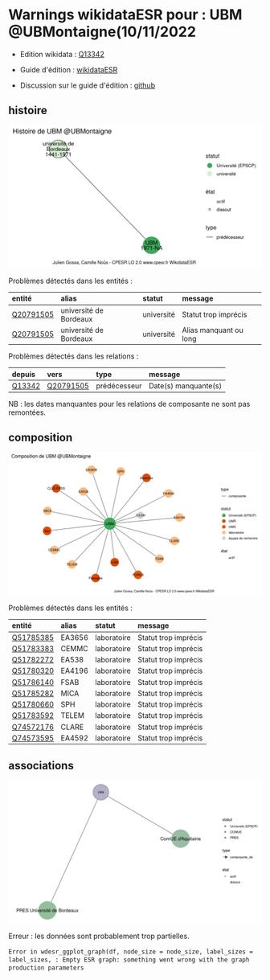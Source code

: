 Warnings wikidataESR pour : UBM @UBMontaigne(10/11/2022
================

- Edition wikidata : [Q13342](https://www.wikidata.org/wiki/Q13342)
- Guide d'édition : [wikidataESR](https://github.com/cpesr/wikidataESR/)

- Discussion sur le guide d'édition : [github](https://github.com/cpesr/wikidataESR/issues)



## histoire 

![Graphique non généré](Q13342-histoire.png) 

Problèmes détectés dans les entités :

|entité                                               |alias                  |statut     |message                |
|:----------------------------------------------------|:----------------------|:----------|:----------------------|
|[Q20791505](https://www.wikidata.org/wiki/Q20791505) |université de Bordeaux |université |Statut trop imprécis   |
|[Q20791505](https://www.wikidata.org/wiki/Q20791505) |université de Bordeaux |université |Alias manquant ou long |

Problèmes détectés dans les relations :

|depuis                                         |vers                                                 |type         |message              |
|:----------------------------------------------|:----------------------------------------------------|:------------|:--------------------|
|[Q13342](https://www.wikidata.org/wiki/Q13342) |[Q20791505](https://www.wikidata.org/wiki/Q20791505) |prédécesseur |Date(s) manquante(s) |

NB : les dates manquantes pour les relations de composante ne sont pas remontées. 



## composition 

![Graphique non généré](Q13342-composition.png) 

Problèmes détectés dans les entités :

|entité                                               |alias  |statut      |message              |
|:----------------------------------------------------|:------|:-----------|:--------------------|
|[Q51785385](https://www.wikidata.org/wiki/Q51785385) |EA3656 |laboratoire |Statut trop imprécis |
|[Q51783383](https://www.wikidata.org/wiki/Q51783383) |CEMMC  |laboratoire |Statut trop imprécis |
|[Q51782272](https://www.wikidata.org/wiki/Q51782272) |EA538  |laboratoire |Statut trop imprécis |
|[Q51780320](https://www.wikidata.org/wiki/Q51780320) |EA4196 |laboratoire |Statut trop imprécis |
|[Q51786140](https://www.wikidata.org/wiki/Q51786140) |FSAB   |laboratoire |Statut trop imprécis |
|[Q51785282](https://www.wikidata.org/wiki/Q51785282) |MICA   |laboratoire |Statut trop imprécis |
|[Q51780660](https://www.wikidata.org/wiki/Q51780660) |SPH    |laboratoire |Statut trop imprécis |
|[Q51783592](https://www.wikidata.org/wiki/Q51783592) |TELEM  |laboratoire |Statut trop imprécis |
|[Q74572176](https://www.wikidata.org/wiki/Q74572176) |CLARE  |laboratoire |Statut trop imprécis |
|[Q74573595](https://www.wikidata.org/wiki/Q74573595) |EA4592 |laboratoire |Statut trop imprécis |

 



## associations 

![Graphique non généré](Q13342-associations.png) 

 


Erreur : les données sont probablement trop partielles.
```
Error in wdesr_ggplot_graph(df, node_size = node_size, label_sizes = label_sizes, : Empty ESR graph: something went wrong with the graph production parameters

``` 

